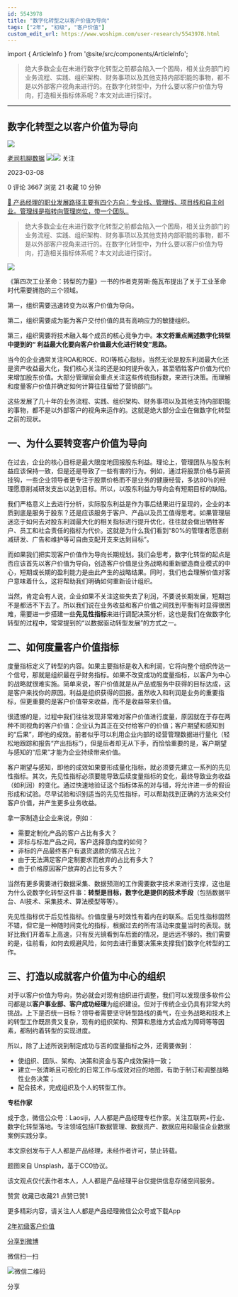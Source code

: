 ```yaml
---
id: 5543978
title: "数字化转型之以客户价值为导向"
tags: ["2年", "初级", "客户价值"]
custom_edit_url: https://www.woshipm.com/user-research/5543978.html
---
```

import { ArticleInfo } from '@site/src/components/ArticleInfo';

<ArticleInfo
    author="老司机聊数据"
    authorLink="https://www.woshipm.com/u/927134"
    published="2023-03-08"
    views={3667}
    comments={0}
    collects={21}
/>

> 绝大多数企业在未进行数字化转型之前都会陷入一个困局，相关业务部门的业务流程、实践、组织架构、财务事项以及其他支持内部职能的事物，都不是以外部客户视角来进行的。在数字化转型中，为什么要以客户价值为导向，打造相关指标体系呢？本文对此进行探讨。

---

## 数字化转型之以客户价值为导向

[![](https://static.woshipm.com/view/woshipm_api_def_20231129090349_1003.png?imageView2/1/w/72/h/72/q/100)](https://www.woshipm.com/u/927134)

[老司机聊数据](https://www.woshipm.com/u/927134) ![](https://static.woshipm.com/tag/1121_1@2x.png)![](https://static.woshipm.com/tag/2105_1@2x.png) 关注

2023-03-08

0 评论 3667 浏览 21 收藏 10 分钟

[🔗 产品经理的职业发展路径主要有四个方向：专业线、管理线、项目线和自主创业。管理线是指转向管理岗位，带一个团队..](https://ke.qidianla.com/courses/90pm)

> 绝大多数企业在未进行数字化转型之前都会陷入一个困局，相关业务部门的业务流程、实践、组织架构、财务事项以及其他支持内部职能的事物，都不是以外部客户视角来进行的。在数字化转型中，为什么要以客户价值为导向，打造相关指标体系呢？本文对此进行探讨。

![](https://image.woshipm.com/wp-files/2023/03/uudNrmiz3DCyv2uhWmei.png)

《第四次工业革命：转型的力量》一书的作者克劳斯·施瓦布提出了关于工业革命时代需要拥抱的三个领域。

第一，组织需要迅速转变为以客户价值为导向。

第二，组织需要成为能为客户交付价值的具有高响应力的敏捷组织。

第三，组织需要将技术融入每个成员的核心竞争力中。**本文将重点阐述数字化转型中提到的“ 利益最大化要向客户价值最大化进行转变”思路。**

当今的企业通常关注ROA和ROE、ROI等核心指标，当然无论是股东利润最大化还是资产收益最大化，我们核心关注的还是如何提升收入，甚至牺牲客户价值为代价来增加股东价值。大部分管理层会重点关注这些传统指标数，来进行决策。而理解和度量客户价值并确定如何计算往往留给了营销部门。

这些发展了几十年的业务流程、实践、组织架构、财务事项以及其他支持内部职能的事物，都不是以外部客户的视角来运作的。这就是绝大部分企业在做数字化转型之前的现状。

## 一、为什么要转变客户价值为导向

在过去，企业的核心目标是最大限度地回报股东利益。理论上，管理团队与股东利益应该保持一致，但是还是导致了一些有害的行为。例如，通过将股票价格与薪资挂钩，一些企业领导者更专注于股票价格而不是业务的健康经营，多达80％的经理愿意削减研发支出以达到目标。所以，以股东利益为导向会有短期目标的缺陷。

我们严格意义上去进行分析，实际股东利益是作为事后结果进行呈现的，企业的本质到底是服务于股东？还是应该服务于客户、产品以及员工值得思考。如果管理层迷恋于如何去对股东利润最大化的相关指标进行提升优化，往往就会做出牺牲客户、员工和社会责任的指标为代价。这就是为什么我们看到“80%的管理者愿意削减研发、广告和维护等可自由支配开支来达到目标”。

而如果我们把实现客户价值作为导向长期规划。我们会思考，数字化转型的起点是否应该首先以客户价值为导向，创造客户价值是业务战略和重新塑造商业模式的中心，短期或长期的盈利能力是由此产生的战略结果。同时，我们也会理解价值对客户意味着什么，这将帮助我们明确如何重新设计组织。

当然，肯定会有人说，企业如果不关注这些失去了利润，不要说长期发展，短期岂不是都活不下去了。所以我们说在业务收益和客户价值之间找到平衡有时显得很困难，需要进一步搭建一些**先见性指标**来进行调配决策分析，这也是我们在做数字化转型的过程中，常常提到的“以数据驱动转型发展”的方式之一。

## 二、如何度量客户价值指标

度量指标定义了转型的内容。如果主要指标是收入和利润，它将向整个组织传达一个信号，那就是组织最在乎财务指标。如果不改变成功的度量指标，以客户为中心的战略就很难实施。简单来说，客户价值就是从产品或服务中获得的目标达成，这是客户来找你的原因。利益是组织获得的回报。虽然收入和利润是业务的重要指标，但更重要的是客户价值带来收益，而不是收益带来价值。

很遗憾的是，过程中我们往往发现非常难对客户价值进行度量，原因就在于存在两种不同视角的客户价值：企业认为其正在交付给客户的价值；客户期望和感知到的“后果”，即他的成效。前者似乎可以利用企业内部的经营管理数据进行量化（轻松地跟踪和报告“产出指标”），但是后者却无从下手，而恰恰重要的是，客户期望与感知的“后果”才能为企业持续带来价值。

客户期望与感知，即他的成效如果要形成量化指标，就必须要先建立一系列的先见性指标。其次，先见性指标必须要能导致后续度量指标的变化，最终导致业务收益（如利润）的变化。通过快速地验证这个指标体系的对与错，将允许进一步的假设形成和试验。尽早试验和识别适当的先见性指标，可以帮助找到正确的方法来交付客户价值，并产生更多业务收益。

拿一家制造业企业来说，例如：

*   需要定制化产品的客户占比有多大？
*   非标与标准产品之间，客户选择意向度的如何？
*   非标的产品最终客户有退货退款的情况占比？
*   由于无法满足客户定制要求而放弃的占比有多大？
*   由于价格原因客户放弃的占比有多大？

当然有更多需要进行数据采集、数据预测的工作需要数字技术来进行支撑，这也是为什么说数字化转型这件事：**转型是目标，数字化是提供的技术手段**（包括数据平台、AI技术、采集技术、算法模型等等）。

先见性指标优于后见性指标。价值度量与时效性有着内在的联系。后见性指标固然不错，但它是一种随时间变化的指标，根据过去的所有活动来度量当时的表现。就好比我们开着车上高速，只有反光镜看到车后面的情况，是远远不够的。我们需要的是，往前看，如何去规避风险，如何去进行重要决策来支撑我们数字化转型的工作。

## 三、打造以成就客户价值为中心的组织

对于以客户价值为导向，势必就会对现有组织进行调整，我们可以发现很多软件公司都是以**客户事业部、客户成功经理**为组织建设。但对于传统企业仍具有非常大的挑战。上下是否统一目标？领导者需要坚守转型路线的勇气，在业务战略和技术上的转型工作既昂贵又复杂，现有的组织架构、预算和思维方式会成为障碍等等因素，都制约着转型的实现进度。

所以，除了上述所说到制定成功与否的度量指标之外，还需要做到：

*   使组织、团队、架构、决策和资金与客户成效保持一致；
*   建立一张清晰且可视化的日常工作与成效对应的地图，有助于制订和调整战略性业务决策；
*   配合技术，完成组织及个人的转型工作。

**专栏作家**

成于念，微信公众号：Laosiji，人人都是产品经理专栏作家。关注互联网+行业、数字化转型落地。专注领域包括IT数据管理、数据资产、数据应用和最佳企业数据案例实践分享。

本文原创发布于人人都是产品经理，未经作者许可，禁止转载。

题图来自 Unsplash，基于CC0协议。

该文观点仅代表作者本人，人人都是产品经理平台仅提供信息存储空间服务。

赞赏 收藏已收藏21 点赞已赞1

更多精彩内容，请关注人人都是产品经理微信公众号或下载App

[2年](https://www.woshipm.com/tag/2%e5%b9%b4)[初级](https://www.woshipm.com/tag/%e5%88%9d%e7%ba%a7)[客户价值](https://www.woshipm.com/tag/%e5%ae%a2%e6%88%b7%e4%bb%b7%e5%80%bc)

[分享到微博](https://service.weibo.com/share/share.php?appkey=2775287854&title=数字化转型之以客户价值为导向&url=https://www.woshipm.com/user-research/5543978.html&pic=https://image.woshipm.com/wp-files/2023/03/uudNrmiz3DCyv2uhWmei.png)

微信扫一扫

![微信二维码](https://api.pwmqr.com/qrcode/create/?url=https://www.woshipm.com/user-research/5543978.html)

分享